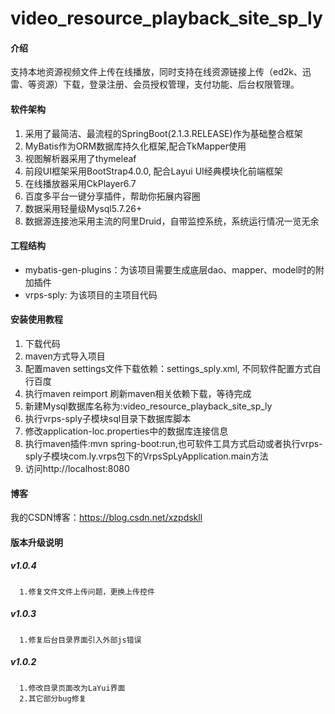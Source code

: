 # video_resource_playback_site_sp_ly

#### 介绍
支持本地资源视频文件上传在线播放，同时支持在线资源链接上传（ed2k、迅雷、等资源）下载，登录注册、会员授权管理，支付功能、后台权限管理。


#### 软件架构
1. 采用了最简洁、最流程的SpringBoot(2.1.3.RELEASE)作为基础整合框架
2. MyBatis作为ORM数据库持久化框架,配合TkMapper使用
3. 视图解析器采用了thymeleaf 
4. 前段UI框架采用BootStrap4.0.0, 配合Layui UI经典模块化前端框架
5. 在线播放器采用CkPlayer6.7
6. 百度多平台一键分享插件，帮助你拓展内容圈
7. 数据采用轻量级Mysql5.7.26+
8. 数据源连接池采用主流的阿里Druid，自带监控系统，系统运行情况一览无余

#### 工程结构
- mybatis-gen-plugins：为该项目需要生成底层dao、mapper、model时的附加插件
- vrps-sply: 为该项目的主项目代码

#### 安装使用教程

1. 下载代码
2. maven方式导入项目
3. 配置maven settings文件下载依赖：settings_sply.xml, 不同软件配置方式自行百度
4. 执行maven reimport 刷新maven相关依赖下载，等待完成
5. 新建Mysql数据库名称为:video_resource_playback_site_sp_ly
6. 执行vrps-sply子模块sql目录下数据库脚本
7. 修改application-loc.properties中的数据库连接信息
8. 执行maven插件:mvn spring-boot:run,也可软件工具方式启动或者执行vrps-sply子模块com.ly.vrps包下的VrpsSpLyApplication.main方法
9. 访问http://localhost:8080

#### 博客
我的CSDN博客：https://blog.csdn.net/xzpdskll

#### 版本升级说明

##### v1.0.4

````
  1.修复文件文件上传问题，更换上传控件
````

##### v1.0.3
````
  1.修复后台目录界面引入外部js错误
````

##### v1.0.2
````
  1.修改目录页面改为LaYui界面
  2.其它部分bug修复
````
